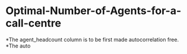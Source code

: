 # Optimal-Number-of-Agents-for-a-call-centre
*The agent_headcount column is to be first made autocorrelation free.
*The auto
